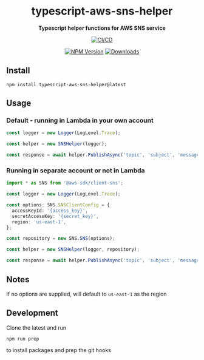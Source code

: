 <h1 align="center">typescript-aws-sns-helper</h1>

<div align="center">
    
<b>Typescript helper functions for AWS SNS service</b>
    
[![CI/CD](https://github.com/kbrashears5/typescript-aws-sns-helper/actions/workflows/ci-cd.yml/badge.svg)](https://github.com/kbrashears5/typescript-aws-sns-helper/actions/workflows/ci-cd.yml)

[![NPM Version](https://img.shields.io/npm/v/typescript-aws-sns-helper)](https://img.shields.io/npm/v/typescript-aws-sns-helper)
[![Downloads](https://img.shields.io/npm/dt/typescript-aws-sns-helper)](https://img.shields.io/npm/dt/typescript-aws-sns-helper)

</div>

## Install

```
npm install typescript-aws-sns-helper@latest
```

## Usage

### Default - running in Lambda in your own account

```typescript
const logger = new Logger(LogLevel.Trace);

const helper = new SNSHelper(logger);

const response = await helper.PublishAsync('topic', 'subject', 'message');
```

### Running in separate account or not in Lambda

```typescript
import * as SNS from '@aws-sdk/client-sns';

const logger = new Logger(LogLevel.Trace);

const options: SNS.SNSClientConfig = {
  accessKeyId: '{access_key}',
  secretAccessKey: '{secret_key}',
  region: 'us-east-1',
};

const repository = new SNS.SNS(options);

const helper = new SNSHelper(logger, repository);

const response = await helper.PublishAsync('topic', 'subject', 'message');
```

## Notes

If no options are supplied, will default to `us-east-1` as the region

## Development

Clone the latest and run

```npm
npm run prep
```

to install packages and prep the git hooks
